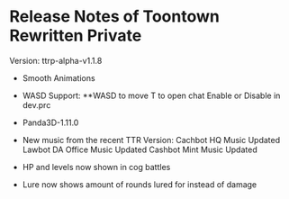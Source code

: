 # Release Notes of Toontown Rewritten Private

Version: ttrp-alpha-v1.1.8

- Smooth Animations

- WASD Support:
**WASD to move
T to open chat
Enable or Disable in dev.prc

- Panda3D-1.11.0

- New music from the recent TTR Version:
  Cachbot HQ Music Updated
  Lawbot DA Office Music Updated
  Cashbot Mint Music Updated

- HP and levels now shown in cog battles

- Lure now shows amount of rounds lured for instead of damage
